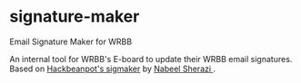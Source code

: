 # signature-maker

Email Signature Maker for WRBB

An internal tool for WRBB's E-board to update their WRBB email signatures. Based on <a href="https://github.com/HackBeanpot/Tools/tree/master/sigmaker"> Hackbeanpot's sigmaker</a> by <a href="https://github.com/nabeelsherazi"> Nabeel Sherazi </a>.
